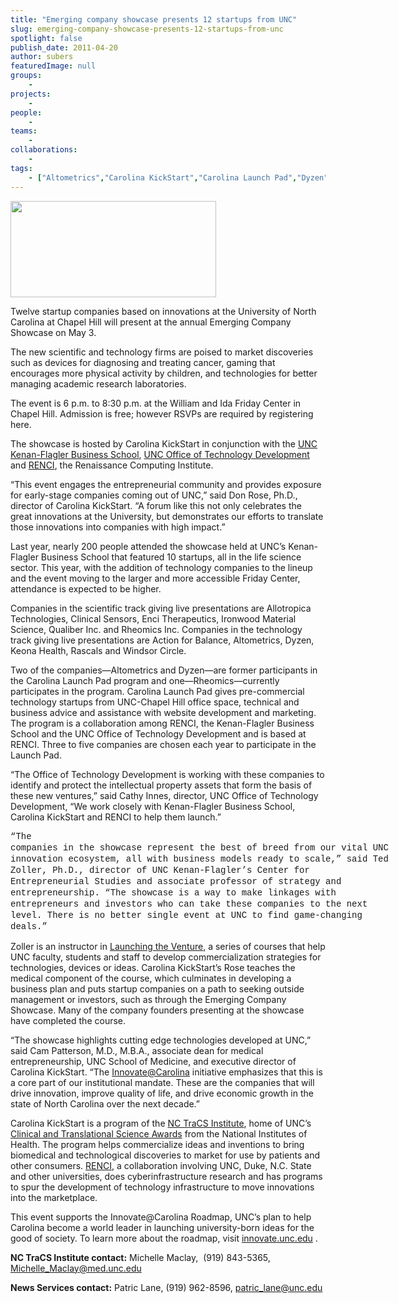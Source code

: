 ```yaml
---
title: "Emerging company showcase presents 12 startups from UNC"
slug: emerging-company-showcase-presents-12-startups-from-unc
spotlight: false
publish_date: 2011-04-20
author: subers
featuredImage: null
groups:
    - 
projects:
    - 
people:
    - 
teams: 
    - 
collaborations:
    - 
tags:
    - ["Altometrics","Carolina KickStart","Carolina Launch Pad","Dyzen","Kenan-Flagler Business School","Rheomics","UNC Office of Technology Development"]
---
```

<em><img class="alignleft wp-image-7375 " title="carolina_kickstart_logo" src="http://www.renci.org/wp-content/uploads/2011/04/carolina_kickstart_logo-630x295.jpg" alt="" width="329" height="154" /></em>

Twelve startup companies based on innovations at the University of North Carolina at Chapel Hill will present at the annual Emerging Company Showcase on May 3.

The new scientific and technology firms are poised to market discoveries such as devices for diagnosing and treating cancer, gaming that encourages more physical activity by children, and technologies for better managing academic research laboratories. <!--more-->

The event is 6 p.m. to 8:30 p.m. at the William and Ida Friday Center in Chapel Hill. Admission is free; however RSVPs are required by registering here.

The showcase is hosted by Carolina KickStart in conjunction with the <a href="http://www.kenan-flagler.unc.edu/Programs/MBA/concentration/entrepreneurial/index.cfm">UNC Kenan-Flagler Business School</a>, <a href="http://otd.unc.edu/">UNC Office of Technology Development</a> and <a href="http://www.renci.org/">RENCI</a>, the Renaissance Computing Institute.

“This event engages the entrepreneurial community and provides exposure for early-stage companies coming out of UNC,” said Don Rose, Ph.D., director of Carolina KickStart. “A forum like this not only celebrates the great innovations at the University, but demonstrates our efforts to translate those innovations into companies with high impact.”

Last year, nearly 200 people attended the showcase held at UNC’s Kenan-Flagler Business School that featured 10 startups, all in the life science sector. This year, with the addition of technology companies to the lineup and the event moving to the larger and more accessible Friday Center, attendance is expected to be higher.

Companies in the scientific track giving live presentations are Allotropica Technologies, Clinical Sensors, Enci Therapeutics, Ironwood Material Science, Qualiber Inc. and Rheomics Inc. Companies in the technology track giving live presentations are Action for Balance, Altometrics, Dyzen, Keona Health, Rascals and Windsor Circle.

Two of the companies—Altometrics and Dyzen—are former participants in the Carolina Launch Pad program and one—Rheomics—currently participates in the program. Carolina Launch Pad gives pre-commercial technology startups from UNC-Chapel Hill office space, technical and business advice and assistance with website development and marketing. The program is a collaboration among RENCI, the Kenan-Flagler Business School and the UNC Office of Technology Development and is based at RENCI. Three to five companies are chosen each year to participate in the Launch Pad.

“The Office of Technology Development is working with these companies to identify and protect the intellectual property assets that form the basis of these new ventures,” said Cathy Innes, director, UNC Office of Technology Development, “We work closely with Kenan-Flagler Business School, Carolina KickStart and RENCI to help them launch.”

<span style="font-family: Consolas, Monaco, 'Courier New', Courier, monospace; line-height: 18px; white-space: pre;">“The companies in the showcase represent the best of breed from our vital UNC innovation ecosystem, all with business models ready to scale,” said Ted Zoller, Ph.D., director of UNC Kenan-Flagler’s Center for Entrepreneurial Studies and associate professor of strategy and entrepreneurship. “The showcase is a way to make linkages with entrepreneurs and investors who can take these companies to the next level. There is no better single event at UNC to find game-changing deals.”</span>

Zoller is an instructor in <a href="http://www.kenan-flagler.unc.edu/Programs/MBA/concentration/entrepreneurial/launch/">Launching the Venture</a>, a series of courses that help UNC faculty, students and staff to develop commercialization strategies for technologies, devices or ideas. Carolina KickStart’s Rose teaches the medical component of the course, which culminates in developing a business plan and puts startup companies on a path to seeking outside management or investors, such as through the Emerging Company Showcase. Many of the company founders presenting at the showcase have completed the course.

“The showcase highlights cutting edge technologies developed at UNC,” said Cam Patterson, M.D., M.B.A., associate dean for medical entrepreneurship, UNC School of Medicine, and executive director of Carolina KickStart. “The <a href="http://innovate.unc.edu">Innovate@Carolina</a> initiative emphasizes that this is a core part of our institutional mandate. These are the companies that will drive innovation, improve quality of life, and drive economic growth in the state of North Carolina over the next decade.”

Carolina KickStart is a program of the <a href="http://tracs.unc.edu">NC TraCS Institute</a>, home of UNC’s <a href="http://www.ctsaweb.org/">Clinical and Translational Science Awards</a> from the National Institutes of Health. The program helps commercialize ideas and inventions to bring biomedical and technological discoveries to market for use by patients and other consumers. <a href="http://www.renci.org/">RENCI</a>, a collaboration involving UNC, Duke, N.C. State and other universities, does cyberinfrastructure research and has programs to spur the development of technology infrastructure to move innovations into the marketplace.

This event supports the Innovate@Carolina Roadmap, UNC’s plan to help Carolina become a world leader in launching university-born ideas for the good of society. To learn more about the roadmap, visit <a href="http://innovate.unc.edu/">innovate.unc.edu</a> .

<strong>NC TraCS Institute contact:</strong> Michelle Maclay,  (919) 843-5365, <a href="mailto:Michelle_Maclay@med.unc.edu">Michelle_Maclay@med.unc.edu</a>

<strong>News Services contact:</strong> Patric Lane, (919) 962-8596, <a href="mailto:patric_lane@unc.edu">patric_lane@unc.edu</a>
